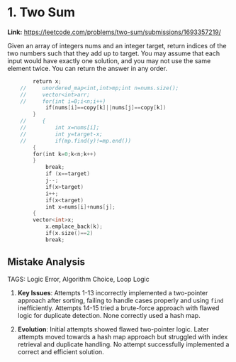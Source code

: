 # 1. Two Sum

**Link:** https://leetcode.com/problems/two-sum/submissions/1693357219/

Given an array of integers nums and an integer target, return indices of the two numbers such that they add up to target. You may assume that each input would have exactly one solution, and you may not use the same element twice. You can return the answer in any order.

```cpp
        return x;
    //     unordered_map<int,int>mp;int n=nums.size();
    //     vector<int>arr;
    //     for(int i=0;i<n;i++)
            if(nums[i]==copy[k]||nums[j]==copy[k])
        }
    //     {
    //         int x=nums[i];
    //         int y=target-x;
    //         if(mp.find(y)!=mp.end())
        {
        for(int k=0;k<n;k++)
        }
            break;
            if (x==target)
            j--;
            if(x>target)
            i++;
            if(x<target)
            int x=nums[i]+nums[j];
        {
        vector<int>x;
            x.emplace_back(k);
            if(x.size()==2)
            break;
```

## Mistake Analysis

TAGS: Logic Error, Algorithm Choice, Loop Logic

1. **Key Issues**: Attempts 1-13 incorrectly implemented a two-pointer approach after sorting, failing to handle cases properly and using `find` inefficiently. Attempts 14-15 tried a brute-force approach with flawed logic for duplicate detection.  None correctly used a hash map.

2. **Evolution**: Initial attempts showed flawed two-pointer logic. Later attempts moved towards a hash map approach but struggled with index retrieval and duplicate handling.  No attempt successfully implemented a correct and efficient solution.

